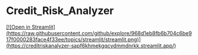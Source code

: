 # Credit_Risk_Analyzer
<div>  
  <a href="">[![Open in Streamlit](https://raw.githubusercontent.com/github/explore/968d1eb8fb6b704c6be917f0000283face4f33ee/topics/streamlit/streamlit.png)](https://creditriskanalyzer-sapf6khmekgqcydmmdnrkk.streamlit.app/)</a>
</div>